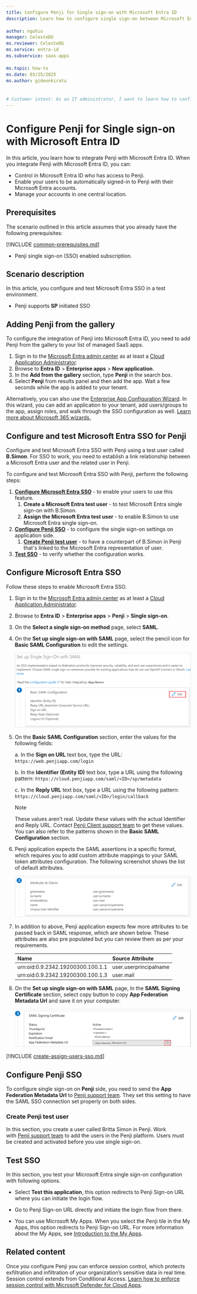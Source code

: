 ```yaml
---
title: Configure Penji for Single sign-on with Microsoft Entra ID
description: Learn how to configure single sign-on between Microsoft Entra ID and Penji.

author: nguhiu
manager: CelesteDG
ms.reviewer: CelesteDG
ms.service: entra-id
ms.subservice: saas-apps

ms.topic: how-to
ms.date: 03/25/2025
ms.author: gideonkiratu


# Customer intent: As an IT administrator, I want to learn how to configure single sign-on between Microsoft Entra ID and Penji so that I can control who has access to Penji, enable automatic sign-in with Microsoft Entra accounts, and manage my accounts in one central location.
---
```


# Configure Penji for Single sign-on with Microsoft Entra ID

In this article,  you learn how to integrate Penji with Microsoft Entra ID. When you integrate Penji with Microsoft Entra ID, you can:

* Control in Microsoft Entra ID who has access to Penji.
* Enable your users to be automatically signed-in to Penji with their Microsoft Entra accounts.
* Manage your accounts in one central location.

## Prerequisites
The scenario outlined in this article assumes that you already have the following prerequisites:

[!INCLUDE [common-prerequisites.md](~/identity/saas-apps/includes/common-prerequisites.md)]
* Penji single sign-on (SSO) enabled subscription.

## Scenario description

In this article,  you configure and test Microsoft Entra SSO in a test environment.

* Penji supports **SP** initiated SSO

## Adding Penji from the gallery

To configure the integration of Penji into Microsoft Entra ID, you need to add Penji from the gallery to your list of managed SaaS apps.

1. Sign in to the [Microsoft Entra admin center](https://entra.microsoft.com) as at least a [Cloud Application Administrator](~/identity/role-based-access-control/permissions-reference.md#cloud-application-administrator).
1. Browse to **Entra ID** > **Enterprise apps** > **New application**.
1. In the **Add from the gallery** section, type **Penji** in the search box.
1. Select **Penji** from results panel and then add the app. Wait a few seconds while the app is added to your tenant.

 Alternatively, you can also use the [Enterprise App Configuration Wizard](https://portal.office.com/AdminPortal/home?Q=Docs#/azureadappintegration). In this wizard, you can add an application to your tenant, add users/groups to the app, assign roles, and walk through the SSO configuration as well. [Learn more about Microsoft 365 wizards.](/microsoft-365/admin/misc/azure-ad-setup-guides)


<a name='configure-and-test-azure-ad-sso-for-penji'></a>

## Configure and test Microsoft Entra SSO for Penji

Configure and test Microsoft Entra SSO with Penji using a test user called **B.Simon**. For SSO to work, you need to establish a link relationship between a Microsoft Entra user and the related user in Penji.

To configure and test Microsoft Entra SSO with Penji, perform the following steps:

1. **[Configure Microsoft Entra SSO](#configure-azure-ad-sso)** - to enable your users to use this feature.
    1. **Create a Microsoft Entra test user** - to test Microsoft Entra single sign-on with B.Simon.
    1. **Assign the Microsoft Entra test user** - to enable B.Simon to use Microsoft Entra single sign-on.
1. **[Configure Penji SSO](#configure-penji-sso)** - to configure the single sign-on settings on application side.
    1. **[Create Penji test user](#create-penji-test-user)** - to have a counterpart of B.Simon in Penji that's linked to the Microsoft Entra representation of user.
1. **[Test SSO](#test-sso)** - to verify whether the configuration works.

<a name='configure-azure-ad-sso'></a>

## Configure Microsoft Entra SSO

Follow these steps to enable Microsoft Entra SSO.

1. Sign in to the [Microsoft Entra admin center](https://entra.microsoft.com) as at least a [Cloud Application Administrator](~/identity/role-based-access-control/permissions-reference.md#cloud-application-administrator).
1. Browse to **Entra ID** > **Enterprise apps** > **Penji** > **Single sign-on**.
1. On the **Select a single sign-on method** page, select **SAML**.
1. On the **Set up single sign-on with SAML** page, select the pencil icon for **Basic SAML Configuration** to edit the settings.

   ![Edit Basic SAML Configuration](common/edit-urls.png)

1. On the **Basic SAML Configuration** section, enter the values for the following fields:

	a. In the **Sign on URL** text box, type the URL:
    `https://web.penjiapp.com/login`

    b. In the **Identifier (Entity ID)** text box, type a URL using the following pattern:
    `https://cloud.penjiapp.com/saml/<ID>/sp/metadata`

    c. In the **Reply URL** text box, type a URL using the following pattern:
    `https://cloud.penjiapp.com/saml/<ID>/login/callback`

	> [!NOTE]
	> These values aren't real. Update these values with the actual Identifier and Reply URL. Contact [Penji Client support team](mailto:support@penjiapp.com) to get these values. You can also refer to the patterns shown in the **Basic SAML Configuration** section.

1. Penji application expects the SAML assertions in a specific format, which requires you to add custom attribute mappings to your SAML token attributes configuration. The following screenshot shows the list of default attributes.

	![image](common/default-attributes.png)

1. In addition to above, Penji application expects few more attributes to be passed back in SAML response, which are shown below. These attributes are also pre populated but you can review them as per your requirements.
	
	| Name |  Source Attribute|
	| ------------ | --------- |
	| urn:oid:0.9.2342.19200300.100.1.1 | user.userprincipalname |
	| urn:oid:0.9.2342.19200300.100.1.3 | user.mail |


1. On the **Set up single sign-on with SAML** page, In the **SAML Signing Certificate** section, select copy button to copy **App Federation Metadata Url** and save it on your computer.

	![The Certificate download link](common/copy-metadataurl.png)
<a name='create-an-azure-ad-test-user'></a>

[!INCLUDE [create-assign-users-sso.md](~/identity/saas-apps/includes/create-assign-users-sso.md)]

## Configure Penji SSO

To configure single sign-on on **Penji** side, you need to send the **App Federation Metadata Url** to [Penji support team](mailto:support@penjiapp.com). They set this setting to have the SAML SSO connection set properly on both sides.

### Create Penji test user

In this section, you create a user called Britta Simon in Penji. Work with [Penji support team](mailto:support@penjiapp.com) to add the users in the Penji platform. Users must be created and activated before you use single sign-on.

## Test SSO 

In this section, you test your Microsoft Entra single sign-on configuration with following options. 

* Select **Test this application**, this option redirects to Penji Sign-on URL where you can initiate the login flow. 

* Go to Penji Sign-on URL directly and initiate the login flow from there.

* You can use Microsoft My Apps. When you select the Penji tile in the My Apps, this option redirects to Penji Sign-on URL. For more information about the My Apps, see [Introduction to the My Apps](https://support.microsoft.com/account-billing/sign-in-and-start-apps-from-the-my-apps-portal-2f3b1bae-0e5a-4a86-a33e-876fbd2a4510).


## Related content

Once you configure Penji you can enforce session control, which protects exfiltration and infiltration of your organization’s sensitive data in real time. Session control extends from Conditional Access. [Learn how to enforce session control with Microsoft Defender for Cloud Apps](/cloud-app-security/proxy-deployment-any-app).
